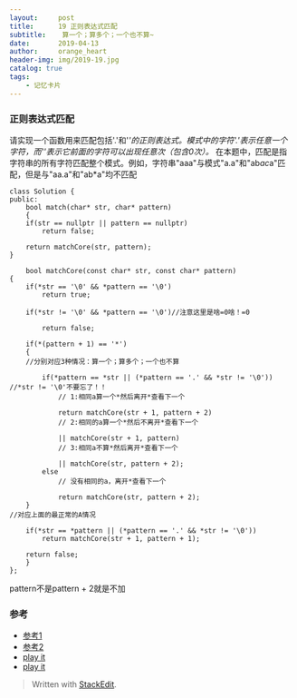 ```yaml
---
layout:     post
title:      19 正则表达式匹配
subtitle:    算一个；算多个；一个也不算~
date:       2019-04-13
author:     orange_heart
header-img: img/2019-19.jpg
catalog: true
tags:
    - 记忆卡片
---
```


### 正则表达式匹配

请实现一个函数用来匹配包括'.'和'*'*的正则表达式*。*模式中的字符'.'表示任意一个字符，而'*'*表示它前面的字符可以出现任意次（包含0次）*。* 在本题中，匹配是指字符串的所有字符匹配整个模式。例如，字符串"aaa"与模式"a.a"和"ab*ac*a"匹配，但是与"aa.a"和"ab*a"均不匹配

```objc
class Solution {
public:
    bool match(char* str, char* pattern)
    {
    if(str == nullptr || pattern == nullptr)
        return false;

    return matchCore(str, pattern);
}

    bool matchCore(const char* str, const char* pattern)
{
    if(*str == '\0' && *pattern == '\0')
        return true;

    if(*str != '\0' && *pattern == '\0')//注意这里是啥=0啥！=0
    
        return false;

    if(*(pattern + 1) == '*')
    {  
    //分别对应3种情况：算一个；算多个；一个也不算
    
        if(*pattern == *str || (*pattern == '.' && *str != '\0'))  //*str != '\0'不要忘了！！
            // 1:相同a算一个*然后离开*查看下一个
            
            return matchCore(str + 1, pattern + 2)  
            // 2:相同的a算一个*然后不离开*查看下一个
            
            || matchCore(str + 1, pattern)  
            // 3:相同a不算*然后离开*查看下一个 
            
            || matchCore(str, pattern + 2);
        else  
            // 没有相同的a，离开*查看下一个
            
            return matchCore(str, pattern + 2);
    }  
//对应上面的最正常的A情况

    if(*str == *pattern || (*pattern == '.' && *str != '\0'))
        return matchCore(str + 1, pattern + 1);

    return false;
    }
};
```
pattern不是pattern + 2就是不加

### 参考

- [参考1](https://github.com/zhedahht/CodingInterviewChinese2)
- [参考2](https://github.com/gatieme/CodingInterviews)
- [play it](https://www.nowcoder.com/practice/45327ae22b7b413ea21df13ee7d6429c?tpId=13&tqId=11205&rp=2&ru=/ta/coding-interviews&qru=/ta/coding-interviews/question-ranking)
- [play it](https://leetcode.com/problems/regular-expression-matching/)



> Written with [StackEdit](https://stackedit.io/).
<!--stackedit_data:
eyJoaXN0b3J5IjpbLTEzNjk0MTE5ODIsLTU5Mjg3MjQ0NSwxMz
E2MzQ3NjMxLC00ODYwNjc4OThdfQ==
-->
